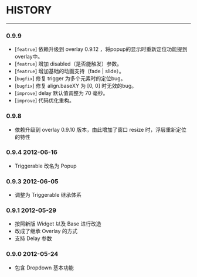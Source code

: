 # HISTORY

-----------------

### 0.9.9

* [`featrue`] 依赖升级到 overlay 0.9.12 ，将popup的显示时重新定位功能提到overlay中。
* [`featrue`] 增加 disabled（是否能触发）参数。
* [`featrue`] 增加基础的动画支持（fade | slide）。
* [`bugfix`] 修复 trigger 为多个元素时的定位bug。
* [`bugfix`] 修复 align.baseXY 为 [0, 0] 时无效的bug。
* [`improve`] delay 默认值调整为 70 毫秒。
* [`improve`] 代码优化重构。

### 0.9.8 

* 依赖升级到 overlay 0.9.10 版本，由此增加了窗口 resize 时，浮层重新定位的特性

### 0.9.4 2012-06-16

* Triggerable 改名为 Popup

### 0.9.3 2012-06-05

* 调整为 Triggerable 继承体系


### 0.9.1 2012-05-29

* 按照新版 Widget 以及 Base 进行改造
* 改成了继承 Overlay 的方式
* 支持 Delay 参数


### 0.9.0 2012-05-24

* 包含 Dropdown 基本功能
